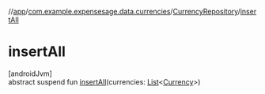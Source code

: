 //[app](../../../index.md)/[com.example.expensesage.data.currencies](../index.md)/[CurrencyRepository](index.md)/[insertAll](insert-all.md)

# insertAll

[androidJvm]\
abstract suspend fun [insertAll](insert-all.md)(currencies: [List](https://kotlinlang.org/api/latest/jvm/stdlib/kotlin.collections/-list/index.html)&lt;[Currency](../-currency/index.md)&gt;)
